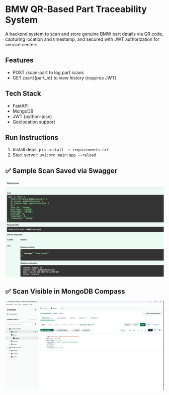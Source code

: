 # BMW QR-Based Part Traceability System

A backend system to scan and store genuine BMW part details via QR code, capturing location and timestamp, and secured with JWT authorization for service centers.

## Features
- POST /scan-part to log part scans
- GET /part/{part_id} to view history (requires JWT)

## Tech Stack
- FastAPI
- MongoDB
- JWT (python-jose)
- Geolocation support

## Run Instructions
1. Install deps: `pip install -r requirements.txt`
2. Start server: `uvicorn main:app --reload`

## ✅ Sample Scan Saved via Swagger

![Fast api Success](media/Fast_api.png)

## ✅ Scan Visible in MongoDB Compass
![MongoDB Compass](media/Mongo.png)

